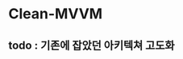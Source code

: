 # Clean-MVVM

## todo : 기존에 잡았던 아키텍쳐 고도화



[comment]: <> (## 아키텍쳐 구조)

[comment]: <> (![architecture]&#40;readme_assets/architecture.jpg&#41;)

[comment]: <> (- `data model`은 속한 레이어에 따라 달라짐&#40;Table Entity, DTO, UI Model, etc&#41;)

[comment]: <> (- `mapper`는 레이어간 `data model`을 변환하는 역할 )

[comment]: <> (    &#40;필요한 경우 반대 경우도 구현&#41;)

[comment]: <> (- 플랫폼 의존여부에 따라 `Android`, `Java`로 구분)


[comment]: <> (### Domain Layer)

[comment]: <> (1. interactor, entity, repository로 구성.)

[comment]: <> (1. interactor는 비즈니스 로직이 구현되는 곳으로 repository를 생성시 전달 받음.)

[comment]: <> (1. interactor는 단일 useCase가 아닌 useCase의 집합으로 구현.)

[comment]: <> (1. entity는 단순히 비즈니스 로직에 사용되는 데이터를 정의한 data class.)

[comment]: <> (1. repository는 인터페이스 현태로 존재, interactor 생성시 구현체를 전달 받음.)

[comment]: <> (### Data Layer)

[comment]: <> (1. Domain Layer의 repository를 구현.)

[comment]: <> (1. 구현체에 따라 Android 또는 JVM 속함.)

[comment]: <> (1. API서비스, DB, SharedPreference 등이 여기서 구현.)

[comment]: <> (### ViewModel Layer)

[comment]: <> (1. ViewModel, ViewState, ViewData, Mapper로 구성.)

[comment]: <> (1. AAC의 ViewModel 사용.)

[comment]: <> (1. RxJava로 된 Interactor의 처리 결과를  )

[comment]: <> (   LiveData로 ViewState\<ViewData\>형태로 를 emit.)

[comment]: <> (1. ViewData는 UI에 사용할 data class.)

[comment]: <> (1. Mapper는 Entity<->ViewData로 변환을 담당.)

[comment]: <> (### View Layer)

[comment]: <> (1. Activity/Fragment, CustomView, layout.xml등으로 구성.)

[comment]: <> (1. 일단은 Activity/Fragment가 View의 역할을 함.)

[comment]: <> (1. ViewState는 View를 일종의 상태머신으로 보고 각 상태에 맞는 UI를 보여줌.&#40;빈리스트, 로딩중, 에러, etc&#41;)

[comment]: <> (   1. 최대한 하나의 ViewState를 유지하되  )

[comment]: <> (   푸시알림처리나 배찌숫자 변경같은 메인 기능에 영향이 적은건  )

[comment]: <> (   추가로 ViewState가 존재 할 수 있음.)

[comment]: <> (---)

[comment]: <> (## 샘플앱 기획)

[comment]: <> (1. 컬러셋에 속하는 컬러칩들의 리스트를 보여줌.  )

[comment]: <> (1. 컬러셋 리스트 화면과 컬러셋의 컬러칩들의 정보를 보여주는 상세화면으로 구성됨.)

[comment]: <> (---)

[comment]: <> (## Todo?)

[comment]: <> (1. 서비스, 브로드케스트 리시버, 푸시 노티피케이션 받을떄 처리는 어떻게?)

[comment]: <> (1. RecyclerView ViewHolder는 어떻게 처리할까?)

[comment]: <> (1. 좀 더 풀어 쓴 글은 작성예정)